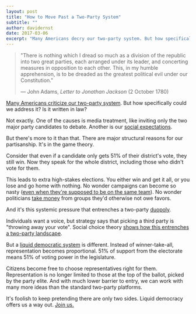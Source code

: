 ```yaml
---
layout: post
title: "How to Move Past a Two-Party System"
subtitle: ""
author: davidernst
date: 2017-03-06
excerpt: "Many Americans decry our two-party system. But how specifically could we address it? Is it written in law?"
---
```


> "There is nothing which I dread so much as a division of the republic into two great parties, each arranged under its leader, and concerting measures in opposition to each other. This, in my humble apprehension, is to be dreaded as the greatest political evil under our Constitution."
>
> — John Adams, _Letter to Jonathan Jackson_ (2 October 1780)

[Many Americans criticize our two-party system](https://twitter.com/search?q=%22two%20party%22&src=typd). But how specifically could we address it? Is it written in law?

Not exactly. One of the causes is media treatment, like inviting only the two major party candidates to debate. Another is our [social expectations](https://www.nolabels.org/).

But there's more to it than that. There are major structural reasons for our partisanship. It's in the game theory.

Consider that even if a candidate only gets 51% of their district's vote, they still win. Now they speak for the whole district, including those who didn't vote for them.

This leads to extra high-stakes elections. You either win and get it all, or you lose and go home with nothing. No wonder campaigns can become so nasty ([even when they're supposed to be on the same team](http://www.sfexaminer.com/brutal-election-warfare-scott-wiener-jane-kim-champion-meaningful-campaign-finance-reform/)). No wonder politicians [take money](https://www.opensecrets.org/) from groups they'd otherwise not owe favors.

And it's this systemic pressure that entrenches a two-party [duopoly](/assets/article_images/2017-03-06-how-to-move-past-two-parties/duopoly.gif).

Individuals want a voice, but strategy says that picking a third party is "throwing away your vote". Social choice theory [shows how this entrenches a two-party landscape](http://zesty.ca/voting/sim/).

But a [liquid democratic system](/2016/09/21/what-is-liquid-democracy/) is different. Instead of winner-take-all, representation becomes proportional. 51% of support from the electorate means 51% of voting power in the legislature.

Citizens become free to choose representatives right for them. Representation is no longer limited to those at the top of the ballot, picked by the party elite. And with much lower barrier to entry, we can work with many more ideas than the standard two-party platforms.

It's foolish to keep pretending there are only two sides. Liquid democracy offers us a way out. [Join us.](https://liquid.vote)
